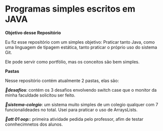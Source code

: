 <h1>Programas simples escritos em JAVA</h1>
<p><strong>Objetivo desse Repositório</strong></p>
<p>Eu fiz esse repositório com um simples objetivo: Praticar tanto Java, como uma linguagem de tipagem estática, tanto praticar o próprio uso do sistema Git.</p>
<p>Ele pode servir como portfólio, mas os conceitos são bem simples.</p>
<p><strong>Pastas</strong></p>
<p>Nesse repositório contém atualmente 2 pastas, elas são:</p>
<p><em><strong>📂desafios</strong></em>: contém os 3 desafios envolvendo switch case que o monitor da minha faculdade solicitou ser feito.</p>
<p><em><strong>📂sistema-colegio</strong></em>: um sistema muito simples de um colegio qualquer com 7 funcionalideades no total. Usei para praticar o uso de ArraysLists.</p>
<em><strong>📂att 01 oop:</strong></em>: primeira atividade pedida pelo professor, afim de testar connhecimnetos dos alunos.
